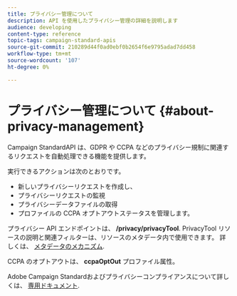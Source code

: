 ```yaml
---
title: プライバシー管理について
description: API を使用したプライバシー管理の詳細を説明します
audience: developing
content-type: reference
topic-tags: campaign-standard-apis
source-git-commit: 210289d44f0ad0ebf0b2654f6e9795adad7dd458
workflow-type: tm+mt
source-wordcount: '107'
ht-degree: 0%

---
```



# プライバシー管理について {#about-privacy-management}

Campaign StandardAPI は、GDPR や CCPA などのプライバシー規制に関連するリクエストを自動処理できる機能を提供します。

実行できるアクションは次のとおりです。

* 新しいプライバシーリクエストを作成し、
* プライバシーリクエストの監視
* プライバシーデータファイルの取得
* プロファイルの CCPA オプトアウトステータスを管理します。

プライバシー API エンドポイントは、 **/privacy/privacyTool**. PrivacyTool リソースの説明と関連フィルターは、リソースのメタデータ内で使用できます。 詳しくは、 [メタデータのメカニズム](../../api/using/metadata-mechanism.md).

CCPA のオプトアウトは、 **ccpaOptOut** プロファイル属性。

Adobe Campaign Standardおよびプライバシーコンプライアンスについて詳しくは、 [専用ドキュメント](../../start/using/privacy-requests.md).
